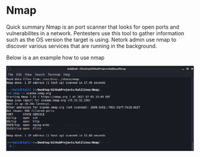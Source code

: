 # Nmap

Quick summary 
 Nmap is an port scanner that looks for open ports and vulnerabilites in a network. Pentesters use this tool to gather information such as the OS version the target is using. Netork admin use nmap to discover various services that are running in the background.


Below is a an example how to use nmap

![](nmap1.png)
